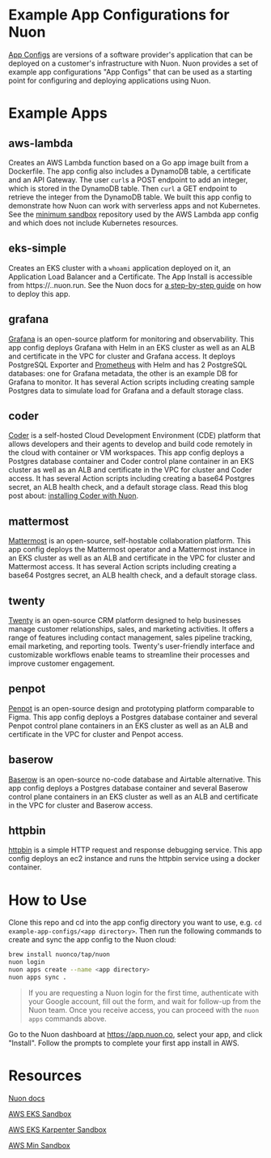 # Example App Configurations for Nuon

[App Configs](https://docs.nuon.co/concepts/apps) are versions of a software provider's application that can be deployed on a customer's infrastructure with Nuon. Nuon provides a set of example app configurations "App Configs" that can be used as a starting point for configuring and deploying applications using Nuon.

# Example Apps

## aws-lambda

Creates an AWS Lambda function based on a Go app image built from a Dockerfile. The app config also includes a DynamoDB table, a certificate and an API Gateway. The user `curl`s a POST endpoint to add an integer, which is stored in the DynamoDB table. Then `curl` a GET endpoint to retrieve the integer from the DynamoDB table. We built this app config to demonstrate how Nuon can work with serverless apps and not Kubernetes. See the [minimum sandbox](https://github.com/nuonco/aws-min-sandbox) repository used by the AWS Lambda app config and which does not include Kubernetes resources.

## eks-simple

Creates an EKS cluster with a `whoami` application deployed on it, an Application Load Balancer and a Certificate. The App Install is accessible from https://<subdomain input>.<install id>.nuon.run. See the Nuon docs for [a step-by-step guide](https://docs.nuon.co/get-started/create-your-first-app) on how to deploy this app.

## grafana

[Grafana](https://grafana.com) is an open-source platform for monitoring and observability. This app config deploys Grafana with Helm in an EKS cluster as well as an ALB and certificate in the VPC for cluster and Grafana access. It deploys PostgreSQL Exporter and [Prometheus](https://prometheus.io/) with Helm and has 2 PostgreSQL databases: one for Grafana metadata, the other is an example DB for Grafana to monitor. It has several Action scripts including creating sample Postgres data to simulate load for Grafana and a default storage class.

## coder

[Coder](https://coder.com) is a self-hosted Cloud Development Environment (CDE) platform that allows developers and their agents to develop and build code remotely in the cloud with container or VM workspaces. This app config deploys a Postgres database container and Coder control plane container in an EKS cluster as well as an ALB and certificate in the VPC for cluster and Coder access. It has several Action scripts including creating a base64 Postgres secret, an ALB health check, and a default storage class. Read this blog post about: [installing Coder with Nuon](https://nuon.co/blog/installing-coder-with-nuon/).

## mattermost

[Mattermost](https://mattermost.com) is an open-source, self-hostable collaboration platform. This app config deploys the Mattermost operator and a Mattermost instance in an EKS cluster as well as an ALB and certificate in the VPC for cluster and Mattermost access. It has several Action scripts including creating a base64 Postgres secret, an ALB health check, and a default storage class.

## twenty

[Twenty](https://twenty.com) is an open-source CRM platform designed to help businesses manage customer relationships, sales, and marketing activities. It offers a range of features including contact management, sales pipeline tracking, email marketing, and reporting tools. Twenty's user-friendly interface and customizable workflows enable teams to streamline their processes and improve customer engagement.

## penpot

[Penpot](https://penpot.app) is an open-source design and prototyping platform comparable to Figma. This app config deploys a Postgres database container and several Penpot control plane containers in an EKS cluster as well as an ALB and certificate in the VPC for cluster and Penpot access.

## baserow

[Baserow](https://baserow.io) is an open-source no-code database and Airtable alternative. This app config deploys a Postgres database container and several Baserow control plane containers in an EKS cluster as well as an ALB and certificate in the VPC for cluster and Baserow access.

## httpbin

[httpbin](https://httpbingo.org) is a simple HTTP request and response debugging service. This app config deploys an ec2 instance and runs the httpbin service using a docker container.

# How to Use

Clone this repo and cd into the app config directory you want to use, e.g. `cd example-app-configs/<app directory>`. Then run the following commands to create and sync the app config to the Nuon cloud:

```bash
brew install nuonco/tap/nuon
nuon login
nuon apps create --name <app directory>
nuon apps sync .
```

> If you are requesting a Nuon login for the first time, authenticate with your Google account, fill out the form, and wait for follow-up from the Nuon team. Once you receive access, you can proceed with the `nuon apps` commands above.

Go to the Nuon dashboard at https://app.nuon.co, select your app, and click "Install". Follow the prompts to complete your first app install in AWS.

# Resources

[Nuon docs](https://docs.nuon.co)

[AWS EKS Sandbox](https://github.com/nuonco/aws-eks-sandbox)

[AWS EKS Karpenter Sandbox](https://github.com/nuonco/aws-eks-karpenter-sandbox)

[AWS Min Sandbox](https://github.com/nuonco/aws-min-sandbox)
